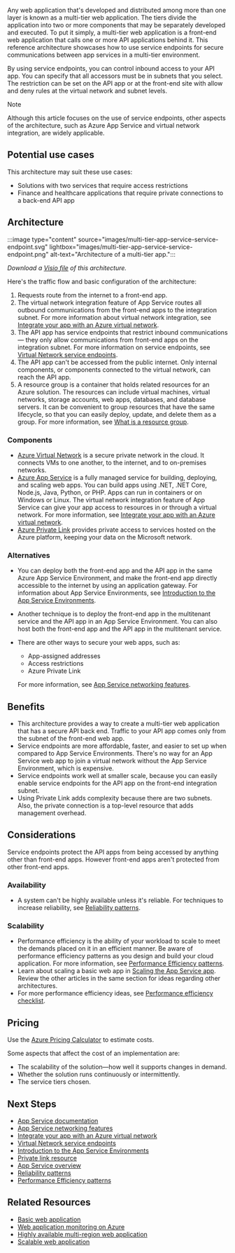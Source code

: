 
Any web application that's developed and distributed among more than one layer is known as a multi-tier web application. The tiers divide the application into two or more components that may be separately developed and executed. To put it simply, a multi-tier web application is a front-end web application that calls one or more API applications behind it. This reference architecture showcases how to use service endpoints for secure communications between app services in a multi-tier environment.

By using service endpoints, you can control inbound access to your API app. You can specify that all accessors must be in subnets that you select. The restriction can be set on the API app or at the front-end site with allow and deny rules at the virtual network and subnet levels.

> [!Note]
> Although this article focuses on the use of service endpoints, other aspects of the architecture, such as Azure App Service and virtual network integration, are widely applicable.

## Potential use cases

This architecture may suit these use cases:

- Solutions with two services that require access restrictions
- Finance and healthcare applications that require private connections to a back-end API app

## Architecture

:::image type="content" source="images/multi-tier-app-service-service-endpoint.svg" lightbox="images/multi-tier-app-service-service-endpoint.png" alt-text="Architecture of a multi-tier app.":::

*Download a [Visio file](https://arch-center.azureedge.net/US-1874703-PR-3830-multi-tier-app-service-service-endpoint.vsdx) of this architecture.*

Here's the traffic flow and basic configuration of the architecture:

1. Requests route from the internet to a front-end app.
1. The virtual network integration feature of App Service routes all outbound communications from the front-end apps to the integration subnet. For more information about virtual network integration, see [Integrate your app with an Azure virtual network](/azure/app-service/web-sites-integrate-with-vnet).
1. The API app has service endpoints that restrict inbound communications— they only allow communications from front-end apps on the integration subnet. For more information on service endpoints, see [Virtual Network service endpoints](/azure/virtual-network/virtual-network-service-endpoints-overview).
1. The API app can't be accessed from the public internet. Only internal components, or components connected to the virtual network, can reach the API app.
1. A resource group is a container that holds related resources for an Azure solution. The resources can include virtual machines, virtual networks, storage accounts, web apps, databases, and database servers. It can be convenient to group resources that have the same lifecycle, so that you can easily deploy, update, and delete them as a group. For more information, see [What is a resource group](/azure/azure-resource-manager/management/manage-resource-groups-portal#what-is-a-resource-group).

### Components

- [Azure Virtual Network](https://azure.microsoft.com/services/virtual-network/) is a secure private network in the cloud. It connects VMs to one another, to the internet, and to on-premises networks.
- [Azure App Service](/azure/app-service/overview) is a fully managed service for building, deploying, and scaling web apps. You can build apps using .NET, .NET Core, Node.js, Java, Python, or PHP. Apps can run in containers or on Windows or Linux. The virtual network integration feature of App Service can give your app access to resources in or through a virtual network. For more information, see [Integrate your app with an Azure virtual network](/azure/app-service/web-sites-integrate-with-vnet).
- [Azure Private Link](https://azure.microsoft.com/services/private-link) provides private access to services hosted on the Azure platform, keeping your data on the Microsoft network.

### Alternatives

- You can deploy both the front-end app and the API app in the same Azure App Service Environment, and make the front-end app directly accessible to the internet by using an application gateway. For information about App Service Environments, see [Introduction to the App Service Environments](/azure/app-service/environment/intro).
- Another technique is to deploy the front-end app in the multitenant service and the API app in an App Service Environment. You can also host both the front-end app and the API app in the multitenant service.
- There are other ways to secure your web apps, such as:
  - App-assigned addresses
  - Access restrictions
  - Azure Private Link

  For more information, see [App Service networking features](/azure/app-service/networking-features).

## Benefits

- This architecture provides a way to create a multi-tier web application that has a secure API back end. Traffic to your API app comes only from the subnet of the front-end web app.
- Service endpoints are more affordable, faster, and easier to set up when compared to App Service Environments. There's no way for an App Service web app to join a virtual network without the App Service Environment, which is expensive.
- Service endpoints work well at smaller scale, because you can easily enable service endpoints for the API app on the front-end integration subnet.
- Using Private Link adds complexity because there are two subnets. Also, the private connection is a top-level resource that adds management overhead.

## Considerations

Service endpoints protect the API apps from being accessed by anything other than front-end apps. However front-end apps aren't protected from other front-end apps.

### Availability

- A system can't be highly available unless it's reliable. For techniques to increase reliability, see [Reliability patterns](/azure/architecture/framework/resiliency/reliability-patterns).

### Scalability

- Performance efficiency is the ability of your workload to scale to meet the demands placed on it in an efficient manner. Be aware of performance efficiency patterns as you design and build your cloud application. For more information, see [Performance Efficiency patterns](/azure/architecture/framework/scalability/performance-efficiency-patterns).
- Learn about scaling a basic web app in [Scaling the App Service app](../app-service-web-app/basic-web-app.yml?tabs=cli#scaling-the-app-service-app). Review the other articles in the same section for ideas regarding other architectures.
- For more performance efficiency ideas, see [Performance efficiency checklist](/azure/architecture/framework/scalability/performance-efficiency).

## Pricing

Use the [Azure Pricing Calculator](https://azure.microsoft.com/pricing/calculator) to estimate costs.

Some aspects that affect the cost of an implementation are:

- The scalability of the solution—how well it supports changes in demand.
- Whether the solution runs continuously or intermittently.
- The service tiers chosen.

## Next Steps

- [App Service documentation](/azure/app-service)
- [App Service networking features](/azure/app-service/networking-features)
- [Integrate your app with an Azure virtual network](/azure/app-service/web-sites-integrate-with-vnet)
- [Virtual Network service endpoints](/azure/virtual-network/virtual-network-service-endpoints-overview)
- [Introduction to the App Service Environments](/azure/app-service/environment/intro)
- [Private link resource](/azure/private-link/private-endpoint-overview#private-link-resource)
- [App Service overview](/azure/app-service/overview)
- [Reliability patterns](/azure/architecture/framework/resiliency/reliability-patterns)
- [Performance Efficiency patterns](/azure/architecture/framework/scalability/performance-efficiency-patterns)

## Related Resources

- [Basic web application](basic-web-app.yml)
- [Web application monitoring on Azure](app-monitoring.yml)
- [Highly available multi-region web application](multi-region.yml)
- [Scalable web application](scalable-web-app.yml)
